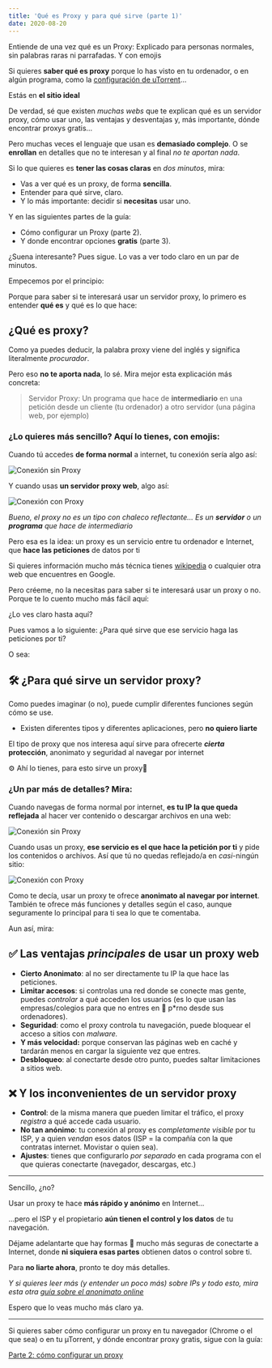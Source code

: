 ```yaml
---
title: 'Qué es Proxy y para qué sirve (parte 1)'
date: 2020-08-20
---
```


Entiende de una vez qué es un Proxy: Explicado para personas normales, sin palabras raras ni parrafadas. Y con emojis

<!-- more -->

Si quieres **saber qué es proxy** porque lo has visto en tu ordenador, o en algún programa, como la [configuración de uTorrent](https://comousarutorrent.com/como-configurar-utorrent/)...

Estás en **el sitio ideal**

De verdad, sé que existen _muchas webs_ que te explican qué es un servidor proxy, cómo usar uno, las ventajas y desventajas y, más importante, dónde encontrar proxys gratis…

Pero muchas veces el lenguaje que usan es **demasiado complejo**. O se **enrollan** en detalles que no te interesan y al final _no te aportan nada_.

Si lo que quieres es **tener las cosas claras** en _dos minutos_, mira:

- Vas a ver qué es un proxy, de forma **sencilla**.
- Entender para qué sirve, claro.
- Y lo más importante: decidir si **necesitas** usar uno.

Y en las siguientes partes de la guía:

- Cómo configurar un Proxy (parte 2).
- Y donde encontrar opciones **gratis** (parte 3).

¿Suena interesante? Pues sigue. Lo vas a ver todo claro en un par de minutos.

Empecemos por el principio:

Porque para saber si te interesará usar un servidor proxy, lo primero es entender **qué es** y qué es lo que hace:

## ¿Qué es proxy?

Como ya puedes deducir, la palabra proxy viene del inglés y significa literalmente _procurador_.

Pero eso **no te aporta nada**, lo sé. Mira mejor esta explicación más concreta:

> Servidor Proxy: Un programa que hace de **intermediario** en una petición desde un cliente (tu ordenador) a otro servidor (una página web, por ejemplo)

### ¿Lo quieres más sencillo? Aquí lo tienes, con emojis:

Cuando tú accedes **de forma normal** a internet, tu conexión sería algo así:

![Conexión sin Proxy](/content/proxy1.png)

Y cuando usas **un servidor proxy web**, algo así:

![Conexión con Proxy](/content/proxy2.png)

_Bueno, el proxy no es un tipo con chaleco reflectante… Es un **servidor** o un **programa** que hace de intermediario_

Pero esa es la idea: un proxy es un servicio entre tu ordenador e Internet, que **hace las peticiones** de datos por ti

<div class="box">

Si quieres información mucho más técnica tienes [wikipedia](https://es.wikipedia.org/wiki/Servidor_proxy) o cualquier otra web que encuentres en Google.

Pero créeme, no la necesitas para saber si te interesará usar un proxy o no. Porque te lo cuento mucho más fácil aquí:

</div>

¿Lo ves claro hasta aquí?

Pues vamos a lo siguiente: ¿Para qué sirve que ese servicio haga las peticiones por ti?

O sea:

## 🛠 ¿Para qué sirve un servidor proxy?

Como puedes imaginar (o no), puede cumplir diferentes funciones según cómo se use.

- Existen diferentes tipos y diferentes aplicaciones, pero **no quiero liarte**

El tipo de proxy que nos interesa aquí sirve para ofrecerte **_cierta_ protección**, anonimato y seguridad al navegar por internet

⚙️ Ahí lo tienes, para esto sirve un proxy

### ¿Un par más de detalles? Mira:

Cuando navegas de forma normal por internet, **es tu IP la que queda reflejada** al hacer ver contenido o descargar archivos en una web:

![Conexión sin Proxy](/content/proxy1.png)

Cuando usas un proxy, **ese servicio es el que hace la petición por ti** y pide los contenidos o archivos. Así que tú no quedas reflejado/a en _casi_-ningún sitio:

![Conexión con Proxy](/content/proxy2.png)

Como te decía, usar un proxy te ofrece **anonimato al navegar por internet**. También te ofrece más funciones y detalles según el caso, aunque seguramente lo principal para ti sea lo que te comentaba.

Aun así, mira:

## ✅ Las ventajas _principales_ de usar un proxy web

- **Cierto Anonimato**: al no ser directamente tu IP la que hace las peticiones.
- **Limitar accesos**: si controlas una red donde se conecte mas gente, puedes _controlar_ a qué acceden los usuarios (es lo que usan las empresas/colegios para que no entres en 🙈 p\*rno desde sus ordenadores).
- **Seguridad**: como el proxy controla tu navegación, puede bloquear el acceso a sitios con _malware._
- **Y más velocidad:** porque conservan las páginas web en caché y tardarán menos en cargar la siguiente vez que entres.
- **Desbloqueo**: al conectarte desde otro punto, puedes saltar limitaciones a sitios web.

## ❌ Y los inconvenientes de un servidor proxy

- **Control**: de la misma manera que pueden limitar el tráfico, el proxy _registra_ a qué accede cada usuario.
- **No tan anónimo**: tu conexión al proxy es _completamente visible_ por tu ISP, y a quien _vendan_ esos datos (ISP = la compañía con la que contratas internet. Movistar o quien sea).
- **Ajustes**: tienes que configurarlo _por separado_ en cada programa con el que quieras conectarte (navegador, descargas, etc.)

---

Sencillo, ¿no?

Usar un proxy te hace **más rápido y anónimo** en Internet…

…pero el ISP y el propietario **aún tienen el control y los datos** de tu navegación.

Déjame adelantarte que hay formas 🔐 mucho más seguras de conectarte a Internet, donde **ni siquiera esas partes** obtienen datos o control sobre ti.

Para **no liarte ahora**, pronto te doy más detalles.

_Y si quieres leer más (y entender un poco más) sobre IPs y todo esto, mira esta otra [guía sobre el anonimato online](/guias/que-es-vpn)_

Espero que lo veas mucho más claro ya.

---

Si quieres saber cómo configurar un proxy en tu navegador (Chrome o el que sea) o en tu µTorrent, y dónde encontrar proxy gratis, sigue con la guía:

[Parte 2: cómo configurar un proxy](/guias/como-configurar-proxy)
